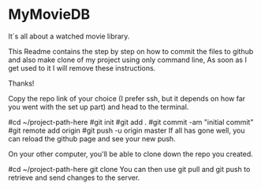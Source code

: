 # MyMovieDB
It´s all about a watched movie library.

This Readme contains the step by step on how to commit the files to github and also make clone of my project using only command line,
As soon as I get used to it I will remove these instructions.

Thanks!

Copy the repo link of your choice (I prefer ssh, but it depends on how far you went with the set up part) and head to the terminal.

#cd ~/project-path-here
#git init
#git add .
#git commit -am "initial commit"
#git remote add origin <your link>
#git push -u origin master
If all has gone well, you can reload the github page and see your new push.

On your other computer, you'll be able to clone down the repo you created.

#cd ~/project-path-here
git clone <your link>
You can then use git pull and git push to retrieve and send changes to the server.
